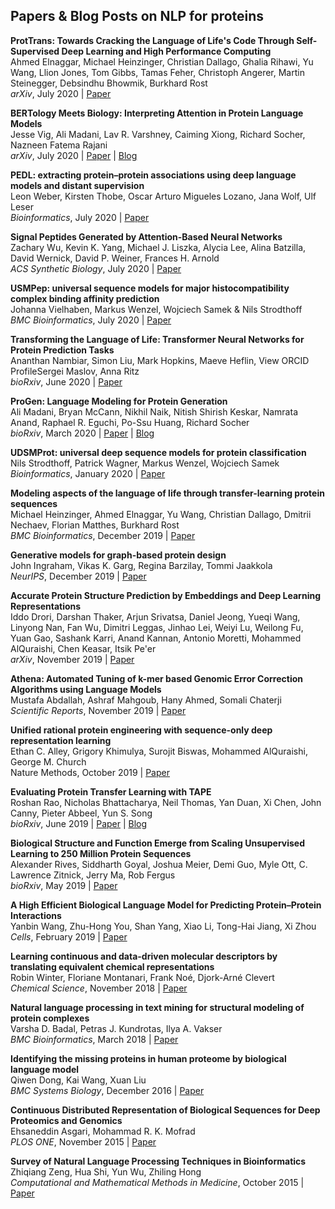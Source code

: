 ## Papers & Blog Posts on NLP for proteins

**ProtTrans: Towards Cracking the Language of Life's Code Through Self-Supervised Deep Learning and High Performance Computing**  
Ahmed Elnaggar, Michael Heinzinger, Christian Dallago, Ghalia Rihawi, Yu Wang, Llion Jones, Tom Gibbs, Tamas Feher, Christoph Angerer, Martin Steinegger, Debsindhu Bhowmik, Burkhard Rost  
_arXiv_, July 2020 | [Paper](https://arxiv.org/abs/2007.06225)

**BERTology Meets Biology: Interpreting Attention in Protein Language Models**  
Jesse Vig, Ali Madani, Lav R. Varshney, Caiming Xiong, Richard Socher, Nazneen Fatema Rajani  
_arXiv_, July 2020 | [Paper](https://arxiv.org/abs/2006.15222) | [Blog](https://blog.einstein.ai/provis/)

**PEDL: extracting protein–protein associations using deep language models and distant supervision**  
Leon Weber, Kirsten Thobe, Oscar Arturo Migueles Lozano, Jana Wolf, Ulf Leser  
_Bioinformatics_, July 2020 | [Paper](https://doi.org/10.1093/bioinformatics/btaa430)

**Signal Peptides Generated by Attention-Based Neural Networks**  
Zachary Wu, Kevin K. Yang, Michael J. Liszka, Alycia Lee, Alina Batzilla, David Wernick, David P. Weiner, Frances H. Arnold  
_ACS Synthetic Biology_, July 2020 | [Paper](https://pubs.acs.org/doi/full/10.1021/acssynbio.0c00219#)

**USMPep: universal sequence models for major histocompatibility complex binding affinity prediction**  
Johanna Vielhaben, Markus Wenzel, Wojciech Samek & Nils Strodthoff  
_BMC Bioinformatics_, July 2020 | [Paper](https://bmcbioinformatics.biomedcentral.com/articles/10.1186/s12859-020-03631-1)

**Transforming the Language of Life: Transformer Neural Networks for Protein Prediction Tasks**  
Ananthan Nambiar, Simon Liu, Mark Hopkins, Maeve Heflin,  View ORCID ProfileSergei Maslov, Anna Ritz  
_bioRxiv_, June 2020 | [Paper](https://doi.org/10.1101/2020.06.15.153643)

**ProGen: Language Modeling for Protein Generation**  
Ali Madani, Bryan McCann, Nikhil Naik, Nitish Shirish Keskar, Namrata Anand, Raphael R. Eguchi, Po-Ssu Huang, Richard Socher  
_bioRxiv_, March 2020 | [Paper](https://doi.org/10.1101/2020.03.07.982272) | [Blog](https://blog.einstein.ai/progen/)

**UDSMProt: universal deep sequence models for protein classification**  
Nils Strodthoff, Patrick Wagner, Markus Wenzel, Wojciech Samek  
_Bioinformatics_, January 2020 | [Paper]( https://doi.org/10.1093/bioinformatics/btaa003)  

**Modeling aspects of the language of life through transfer-learning protein sequences**  
Michael Heinzinger, Ahmed Elnaggar, Yu Wang, Christian Dallago, Dmitrii Nechaev, Florian Matthes, Burkhard Rost  
_BMC Bioinformatics_, December 2019 | [Paper](https://bmcbioinformatics.biomedcentral.com/articles/10.1186/s12859-019-3220-8)

**Generative models for graph-based protein design**  
John Ingraham, Vikas K. Garg, Regina Barzilay, Tommi Jaakkola  
_NeurIPS_, December 2019 | [Paper](https://papers.nips.cc/paper/9711-generative-models-for-graph-based-protein-design.pdf)

**Accurate Protein Structure Prediction by Embeddings and Deep Learning Representations**  
Iddo Drori, Darshan Thaker, Arjun Srivatsa, Daniel Jeong, Yueqi Wang, Linyong Nan, Fan Wu, Dimitri Leggas, Jinhao Lei, Weiyi Lu, Weilong Fu, Yuan Gao, Sashank Karri, Anand Kannan, Antonio Moretti, Mohammed AlQuraishi, Chen Keasar, Itsik Pe'er  
_arXiv_, November 2019 | [Paper](https://arxiv.org/abs/1911.05531)

**Athena: Automated Tuning of k-mer based Genomic Error Correction Algorithms using Language Models**  
Mustafa Abdallah, Ashraf Mahgoub, Hany Ahmed, Somali Chaterji  
_Scientific Reports_, November 2019 | [Paper](https://www.nature.com/articles/s41598-019-52196-4)

**Unified rational protein engineering with sequence-only deep representation learning**  
Ethan C. Alley, Grigory Khimulya, Surojit Biswas, Mohammed AlQuraishi, George M. Church  
Nature Methods, October 2019 | [Paper](https://www.nature.com/articles/s41592-019-0598-1)

**Evaluating Protein Transfer Learning with TAPE**  
Roshan Rao, Nicholas Bhattacharya, Neil Thomas, Yan Duan, Xi Chen, John Canny, Pieter Abbeel, Yun S. Song  
_bioRxiv_, June 2019 | [Paper](https://doi.org/10.1101/676825) | [Blog](https://bair.berkeley.edu/blog/2019/11/04/proteins/)

**Biological Structure and Function Emerge from Scaling Unsupervised Learning to 250 Million Protein Sequences**  
Alexander Rives, Siddharth Goyal, Joshua Meier, Demi Guo, Myle Ott, C. Lawrence Zitnick, Jerry Ma, Rob Fergus  
_bioRxiv_, May 2019 | [Paper](https://doi.org/10.1101/622803)

**A High Efficient Biological Language Model for Predicting Protein–Protein Interactions**  
Yanbin Wang, Zhu-Hong You, Shan Yang, Xiao Li, Tong-Hai Jiang, Xi Zhou  
_Cells_, February 2019 | [Paper](https://www.mdpi.com/2073-4409/8/2/122/htm)

**Learning continuous and data-driven molecular descriptors by translating equivalent chemical representations**  
Robin Winter, Floriane Montanari, Frank Noé, Djork-Arné Clevert  
_Chemical Science_, November 2018 | [Paper](https://doi.org/10.1039/C8SC04175J)

**Natural language processing in text mining for structural modeling of protein complexes**  
Varsha D. Badal, Petras J. Kundrotas, Ilya A. Vakser  
_BMC Bioinformatics_, March 2018 | [Paper](https://bmcbioinformatics.biomedcentral.com/articles/10.1186/s12859-018-2079-4)

**Identifying the missing proteins in human proteome by biological language model**  
Qiwen Dong, Kai Wang, Xuan Liu  
_BMC Systems Biology_, December 2016 | [Paper](https://bmcsystbiol.biomedcentral.com/articles/10.1186/s12918-016-0352-6)

**Continuous Distributed Representation of Biological Sequences for Deep Proteomics and Genomics**  
Ehsaneddin Asgari, Mohammad R. K. Mofrad  
_PLOS ONE_, November 2015 | [Paper](https://journals.plos.org/plosone/article?id=10.1371/journal.pone.0141287)

**Survey of Natural Language Processing Techniques in Bioinformatics**  
Zhiqiang Zeng, Hua Shi, Yun Wu, Zhiling Hong  
_Computational and Mathematical Methods in Medicine_, October 2015 | [Paper](https://www.hindawi.com/journals/cmmm/2015/674296/)